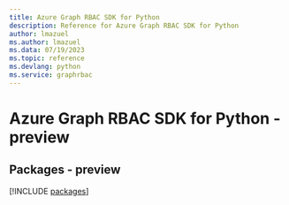 ```yaml
---
title: Azure Graph RBAC SDK for Python
description: Reference for Azure Graph RBAC SDK for Python
author: lmazuel
ms.author: lmazuel
ms.data: 07/19/2023
ms.topic: reference
ms.devlang: python
ms.service: graphrbac
---
```

# Azure Graph RBAC SDK for Python - preview
## Packages - preview
[!INCLUDE [packages](graph-rbac-index.md)]